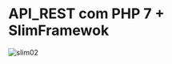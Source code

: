 # API_REST com PHP 7 + SlimFramewok

![slim02](https://user-images.githubusercontent.com/42377719/61566819-c1169180-aa53-11e9-95ab-86737bba6ceb.png)
